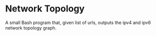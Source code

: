 # Network Topology

A small Bash program that, given list of urls, outputs the ipv4 and ipv6 
network topology graph.
